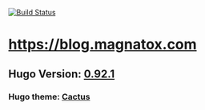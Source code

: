 [![Build Status](https://drone.magnatox.com/api/badges/tonymmm1/blog.magnatox.com/status.svg?ref=refs/heads/master)](https://drone.magnatox.com/tonymmm1/blog.magnatox.com)

# <https://blog.magnatox.com>

## Hugo Version: [0.92.1](https://github.com/gohugoio/hugo/releases)

### Hugo theme: [Cactus](https://themes.gohugo.io/hugo-theme-cactus/)
